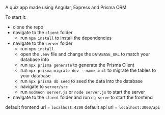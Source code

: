 A quiz app made using Angular, Express and Prisma ORM

To start it:
  - clone the repo
  - navigate to the `client` folder
    - run `npm install` to install the dependencies
  - navigate to the `server` folder
    - run `npm install`
    - open the `.env` file and change the `DATABASE_URL` to match your database info
    - run `npx prisma generate` to generate the Prisma Client
    - run `npx prisma migrate dev --name init` to migrate the tables to your database
    - run `npx prisma db seed` to seed the data into the database
    - navigate to `server/src`
    - run `nodmeon server.js` or `node server.js` to start the server
  - navigate to the `client` folder and run `ng serve` to start the frontend

default frontend url = `localhost:4200`
default api url = `localhost:3000/api`
